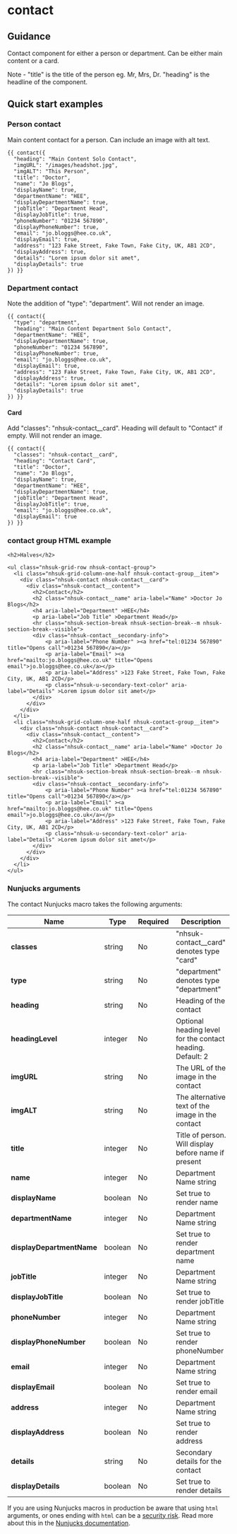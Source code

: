 # contact

## Guidance

Contact component for either a person or department. Can be either main content or a card.

Note - "title" is the title of the person eg. Mr, Mrs, Dr. "heading" is the headline of the component.

## Quick start examples

### Person contact

Main content contact for a person. Can include an image with alt text.

```
{{ contact({
  "heading": "Main Content Solo Contact",
  "imgURL": "/images/headshot.jpg",
  "imgALT": "This Person",
  "title": "Doctor",
  "name": "Jo Blogs",
  "displayName": true,
  "departmentName": "HEE",
  "displayDepartmentName": true,
  "jobTitle": "Department Head",
  "displayJobTitle": true,
  "phoneNumber": "01234 567890",
  "displayPhoneNumber": true,
  "email": "jo.bloggs@hee.co.uk",
  "displayEmail": true,
  "address": "123 Fake Street, Fake Town, Fake City, UK, AB1 2CD",
  "displayAddress": true,
  "details": "Lorem ipsum dolor sit amet",
  "displayDetails": true
}) }}
```

### Department contact

Note the addition of "type": "department". Will not render an image.

```
{{ contact({
  "type": "department",
  "heading": "Main Content Department Solo Contact",
  "departmentName": "HEE",
  "displayDepartmentName": true,
  "phoneNumber": "01234 567890",
  "displayPhoneNumber": true,
  "email": "jo.bloggs@hee.co.uk",
  "displayEmail": true,
  "address": "123 Fake Street, Fake Town, Fake City, UK, AB1 2CD",
  "displayAddress": true,
  "details": "Lorem ipsum dolor sit amet",
  "displayDetails": true
}) }}
```

#### Card

Add "classes": "nhsuk-contact__card". Heading will default to "Contact" if empty. Will not render an image.

```
{{ contact({
  "classes": "nhsuk-contact__card",
  "heading": "Contact Card",
  "title": "Doctor",
  "name": "Jo Blogs",
  "displayName": true,
  "departmentName": "HEE",
  "displayDepartmentName": true,
  "jobTitle": "Department Head",
  "displayJobTitle": true,
  "email": "jo.bloggs@hee.co.uk",
  "displayEmail": true
}) }}
```

### contact group HTML example

```
<h2>Halves</h2>

<ul class="nhsuk-grid-row nhsuk-contact-group">
  <li class="nhsuk-grid-column-one-half nhsuk-contact-group__item">
    <div class="nhsuk-contact nhsuk-contact__card">
      <div class="nhsuk-contact__content">
        <h2>Contact</h2>
        <h2 class="nhsuk-contact__name" aria-label="Name" >Doctor Jo Blogs</h2>
        <h4 aria-label="Department" >HEE</h4>
        <p aria-label="Job Title" >Department Head</p>
        <hr class="nhsuk-section-break nhsuk-section-break--m nhsuk-section-break--visible">
        <div class="nhsuk-contact__secondary-info">
            <p aria-label="Phone Number" ><a href="tel:01234 567890" title="Opens call">01234 567890</a></p>
            <p aria-label="Email" ><a href="mailto:jo.bloggs@hee.co.uk" title="Opens email">jo.bloggs@hee.co.uk</a></p>
            <p aria-label="Address" >123 Fake Street, Fake Town, Fake City, UK, AB1 2CD</p>
            <p class="nhsuk-u-secondary-text-color" aria-label="Details" >Lorem ipsum dolor sit amet</p>
        </div>
      </div>
    </div>
  </li>
  <li class="nhsuk-grid-column-one-half nhsuk-contact-group__item">
    <div class="nhsuk-contact nhsuk-contact__card">
      <div class="nhsuk-contact__content">
        <h2>Contact</h2>
        <h2 class="nhsuk-contact__name" aria-label="Name" >Doctor Jo Blogs</h2>
        <h4 aria-label="Department" >HEE</h4>
        <p aria-label="Job Title" >Department Head</p>
        <hr class="nhsuk-section-break nhsuk-section-break--m nhsuk-section-break--visible">
        <div class="nhsuk-contact__secondary-info">
            <p aria-label="Phone Number" ><a href="tel:01234 567890" title="Opens call">01234 567890</a></p>
            <p aria-label="Email" ><a href="mailto:jo.bloggs@hee.co.uk" title="Opens email">jo.bloggs@hee.co.uk</a></p>
            <p aria-label="Address" >123 Fake Street, Fake Town, Fake City, UK, AB1 2CD</p>
            <p class="nhsuk-u-secondary-text-color" aria-label="Details" >Lorem ipsum dolor sit amet</p>
        </div>
      </div>
    </div>
  </li>
</ul>
```

### Nunjucks arguments

The contact Nunjucks macro takes the following arguments:

| Name                         | Type     | Required  | Description
| -----------------------------|----------|-----------|--------------------------------------------------------------
| **classes**                  | string   | No        | "nhsuk-contact__card" denotes type "card"
| **type**                     | string   | No        | "department" denotes type "department"
| **heading**                  | string   | No        | Heading of the contact
| **headingLevel**             | integer  | No        | Optional heading level for the contact heading. Default: 2
| **imgURL**                   | string   | No        | The URL of the image in the contact
| **imgALT**                   | string   | No        | The alternative text of the image in the contact
| **title**                    | integer  | No        | Title of person. Will display before name if present
| **name**                     | integer  | No        | Department Name string
| **displayName**              | boolean  | No        | Set true to render name
| **departmentName**           | integer  | No        | Department Name string
| **displayDepartmentName**    | boolean  | No        | Set true to render department name
| **jobTitle**                 | integer  | No        | Department Name string
| **displayJobTitle**          | boolean  | No        | Set true to render jobTitle
| **phoneNumber**              | integer  | No        | Department Name string
| **displayPhoneNumber**       | boolean  | No        | Set true to render phoneNumber
| **email**                    | integer  | No        | Department Name string
| **displayEmail**             | boolean  | No        | Set true to render email
| **address**                  | integer  | No        | Department Name string
| **displayAddress**           | boolean  | No        | Set true to render address
| **details**                  | string   | No        | Secondary details for the contact
| **displayDetails**           | boolean  | No        | Set true to render details

If you are using Nunjucks macros in production be aware that using `html` arguments, or ones ending with `html` can be a [security risk](https://developer.mozilla.org/en-US/docs/Glossary/Cross-site_scripting). Read more about this in the [Nunjucks documentation](https://mozilla.github.io/nunjucks/api.html#user-defined-templates-warning).

